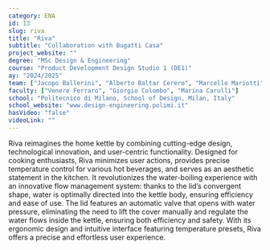 ```yaml
---
category: ENA
id: 13
slug: riva
title: "Riva"
subtitle: "Collaboration with Bugatti Casa"
project_website: ""
degree: "MSc Design & Engineering"
course: "Product Development Design Studio 1 (DE1)"
ay: "2024/2025"
team: ["Jacopo Ballerini", "Alberto Baltar Cerero", "Marcello Mariotti", "Ines Maria Martinez de Lahidalga Logrono"]
faculty: ["Venere Ferraro", "Giorgio Colombo", "Marina Carulli"]
school: "Politecnico di Milano, School of Design, Milan, Italy"
school_website: "www.design-engineering.polimi.it"
hasVideo: "false"
videoLink: ""
---
```


Riva reimagines the home kettle by combining cutting-edge design, technological innovation, and user-centric functionality. Designed for cooking enthusiasts, Riva minimizes user actions, provides precise temperature control for various hot beverages, and serves as an aesthetic statement in the kitchen. It revolutionizes the water-boiling experience with an innovative flow management system: thanks to the lid’s convergent shape, water is optimally directed into the kettle body, ensuring efficiency and ease of use. The lid features an automatic valve that opens with water pressure, eliminating the need to lift the cover manually and regulate the water flows inside the kettle, ensuring both efficiency and safety. With its ergonomic design and intuitive interface featuring temperature presets, Riva offers a precise and effortless user experience.

